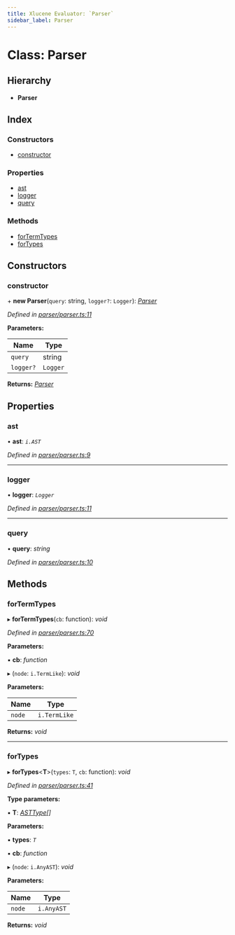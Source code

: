 ```yaml
---
title: Xlucene Evaluator: `Parser`
sidebar_label: Parser
---
```


# Class: Parser

## Hierarchy

* **Parser**

## Index

### Constructors

* [constructor](parser.md#constructor)

### Properties

* [ast](parser.md#ast)
* [logger](parser.md#logger)
* [query](parser.md#query)

### Methods

* [forTermTypes](parser.md#fortermtypes)
* [forTypes](parser.md#fortypes)

## Constructors

###  constructor

\+ **new Parser**(`query`: string, `logger?`: `Logger`): *[Parser](parser.md)*

*Defined in [parser/parser.ts:11](https://github.com/terascope/teraslice/blob/fd211a8bb/packages/xlucene-evaluator/src/parser/parser.ts#L11)*

**Parameters:**

Name | Type |
------ | ------ |
`query` | string |
`logger?` | `Logger` |

**Returns:** *[Parser](parser.md)*

## Properties

###  ast

• **ast**: *`i.AST`*

*Defined in [parser/parser.ts:9](https://github.com/terascope/teraslice/blob/fd211a8bb/packages/xlucene-evaluator/src/parser/parser.ts#L9)*

___

###  logger

• **logger**: *`Logger`*

*Defined in [parser/parser.ts:11](https://github.com/terascope/teraslice/blob/fd211a8bb/packages/xlucene-evaluator/src/parser/parser.ts#L11)*

___

###  query

• **query**: *string*

*Defined in [parser/parser.ts:10](https://github.com/terascope/teraslice/blob/fd211a8bb/packages/xlucene-evaluator/src/parser/parser.ts#L10)*

## Methods

###  forTermTypes

▸ **forTermTypes**(`cb`: function): *void*

*Defined in [parser/parser.ts:70](https://github.com/terascope/teraslice/blob/fd211a8bb/packages/xlucene-evaluator/src/parser/parser.ts#L70)*

**Parameters:**

▪ **cb**: *function*

▸ (`node`: `i.TermLike`): *void*

**Parameters:**

Name | Type |
------ | ------ |
`node` | `i.TermLike` |

**Returns:** *void*

___

###  forTypes

▸ **forTypes**<**T**>(`types`: `T`, `cb`: function): *void*

*Defined in [parser/parser.ts:41](https://github.com/terascope/teraslice/blob/fd211a8bb/packages/xlucene-evaluator/src/parser/parser.ts#L41)*

**Type parameters:**

▪ **T**: *[ASTType](../enums/asttype.md)[]*

**Parameters:**

▪ **types**: *`T`*

▪ **cb**: *function*

▸ (`node`: `i.AnyAST`): *void*

**Parameters:**

Name | Type |
------ | ------ |
`node` | `i.AnyAST` |

**Returns:** *void*
